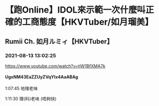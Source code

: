 # 【跑Online】IDOL來示範一次什麼叫正確的工商態度【HKVTuber/如月瑠美】
## Rumii Ch. 如月ルミィ【HKVTuber】
### 2021-08-13 13:02:25
https://www.youtube.com/watch?v=tjW1BfXMA7k
#### UgxNM43EaZZUyZVqYIx4AaABAg
1:07:45 地理老味

1:11:30 理(科)老味 (唔夠快)


